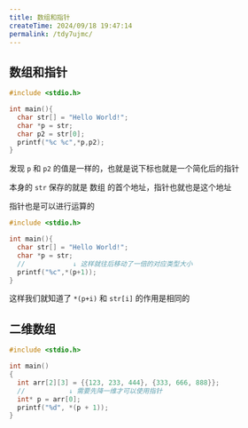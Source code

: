 ```yaml
---
title: 数组和指针
createTime: 2024/09/18 19:47:14
permalink: /tdy7ujmc/
---
```


## 数组和指针

``` c
#include <stdio.h>

int main(){
  char str[] = "Hello World!";
  char *p = str;
  char p2 = str[0];
  printf("%c %c",*p,p2);  
}
```

发现 `p` 和 `p2` 的值是一样的，也就是说下标也就是一个简化后的指针

本身的 `str` 保存的就是 数组 的首个地址，指针也就也是这个地址

指针也是可以进行运算的

``` c
#include <stdio.h>

int main(){
  char str[] = "Hello World!";
  char *p = str;
  //            ↓ 这样就往后移动了一倍的对应类型大小
  printf("%c",*(p+1));  
}
```

这样我们就知道了 `*(p+i)` 和 `str[i]` 的作用是相同的

## 二维数组

``` c
#include <stdio.h>

int main()
{
  int arr[2][3] = {{123, 233, 444}, {333, 666, 888}};
  //           ↓ 需要先降一维才可以使用指针
  int* p = arr[0];
  printf("%d", *(p + 1));
}

```
